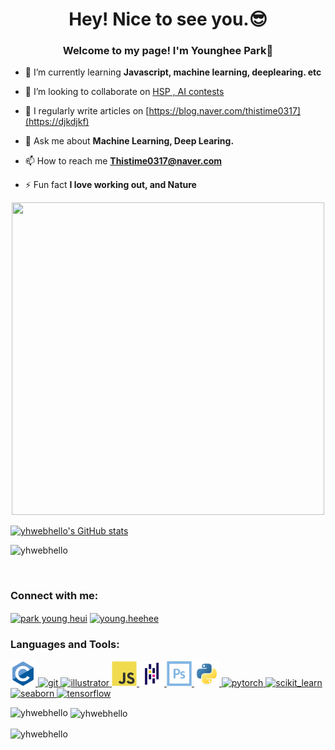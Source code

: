 <h1 align="center">Hey! Nice to see you.😎</h1>
<h3 align="center">Welcome to my page! I'm Younghee Park🐢</h3>


- 🌱 I’m currently learning **Javascript, machine learning, deeplearing. etc**

- 👯 I’m looking to collaborate on [HSP , AI contests](https://hsportal.hansung.ac.kr/ko/program/all/view/11161)

- 📝 I regularly write articles on [https://blog.naver.com/thistime0317](https://djkdjkf)

- 💬 Ask me about **Machine Learning, Deep Learing.**

- 📫 How to reach me **Thistime0317@naver.com**

- ⚡ Fun fact **I love working out, and Nature**

<p align="center">
  <img src="https://github.com/yhwebhello/yhwebhello/assets/108615412/1e76011e-9ef1-4405-ae9f-c42778f043c3" width="500" height="500">
</p>




  [![yhwebhello's GitHub stats](https://github-readme-stats.vercel.app/api?username=yhwebhello&show_icons=true&theme=tokyonight)](https://github.com/anuraghazra/github-readme-stats)

<p align="left"> <img src="https://komarev.com/ghpvc/?username=yhwebhello&label=Profile%20views&color=0e75b6&style=flat" alt="yhwebhello" /> </p>

<p align="left"> <a href="https://twitter.com/" target="blank"><img src="https://img.shields.io/twitter/follow/?logo=twitter&style=for-the-badge" alt="" /></a> </p>


<h3 align="left">Connect with me:</h3>
<p align="left">
<a href="https://kaggle.com/park young heui" target="blank"><img align="center" src="https://raw.githubusercontent.com/rahuldkjain/github-profile-readme-generator/master/src/images/icons/Social/kaggle.svg" alt="park young heui" height="30" width="40" /></a>
<a href="https://instagram.com/young.heehee" target="blank"><img align="center" src="https://raw.githubusercontent.com/rahuldkjain/github-profile-readme-generator/master/src/images/icons/Social/instagram.svg" alt="young.heehee" height="30" width="40" /></a>
</p>

<h3 align="left">Languages and Tools:</h3>
<p align="left"> <a href="https://www.cprogramming.com/" target="_blank" rel="noreferrer"> <img src="https://raw.githubusercontent.com/devicons/devicon/master/icons/c/c-original.svg" alt="c" width="40" height="40"/> </a> <a href="https://git-scm.com/" target="_blank" rel="noreferrer"> <img src="https://www.vectorlogo.zone/logos/git-scm/git-scm-icon.svg" alt="git" width="40" height="40"/> </a> <a href="https://www.adobe.com/in/products/illustrator.html" target="_blank" rel="noreferrer"> <img src="https://www.vectorlogo.zone/logos/adobe_illustrator/adobe_illustrator-icon.svg" alt="illustrator" width="40" height="40"/> </a> <a href="https://developer.mozilla.org/en-US/docs/Web/JavaScript" target="_blank" rel="noreferrer"> <img src="https://raw.githubusercontent.com/devicons/devicon/master/icons/javascript/javascript-original.svg" alt="javascript" width="40" height="40"/> </a> <a href="https://pandas.pydata.org/" target="_blank" rel="noreferrer"> <img src="https://raw.githubusercontent.com/devicons/devicon/2ae2a900d2f041da66e950e4d48052658d850630/icons/pandas/pandas-original.svg" alt="pandas" width="40" height="40"/> </a> <a href="https://www.photoshop.com/en" target="_blank" rel="noreferrer"> <img src="https://raw.githubusercontent.com/devicons/devicon/master/icons/photoshop/photoshop-line.svg" alt="photoshop" width="40" height="40"/> </a> <a href="https://www.python.org" target="_blank" rel="noreferrer"> <img src="https://raw.githubusercontent.com/devicons/devicon/master/icons/python/python-original.svg" alt="python" width="40" height="40"/> </a> <a href="https://pytorch.org/" target="_blank" rel="noreferrer"> <img src="https://www.vectorlogo.zone/logos/pytorch/pytorch-icon.svg" alt="pytorch" width="40" height="40"/> </a> <a href="https://scikit-learn.org/" target="_blank" rel="noreferrer"> <img src="https://upload.wikimedia.org/wikipedia/commons/0/05/Scikit_learn_logo_small.svg" alt="scikit_learn" width="40" height="40"/> </a> <a href="https://seaborn.pydata.org/" target="_blank" rel="noreferrer"> <img src="https://seaborn.pydata.org/_images/logo-mark-lightbg.svg" alt="seaborn" width="40" height="40"/> </a> <a href="https://www.tensorflow.org" target="_blank" rel="noreferrer"> <img src="https://www.vectorlogo.zone/logos/tensorflow/tensorflow-icon.svg" alt="tensorflow" width="40" height="40"/> </a> </p>

<p><img align="left" src="https://github-readme-stats.vercel.app/api/top-langs?username=yhwebhello&show_icons=true&locale=en&layout=compact" alt="yhwebhello" /></p>

<p>&nbsp;<img align="center" src="https://github-readme-stats.vercel.app/api?username=yhwebhello&show_icons=true&locale=en" alt="yhwebhello" /></p>

<p><img align="center" src="https://github-readme-streak-stats.herokuapp.com/?user=yhwebhello&" alt="yhwebhello" /></p>

